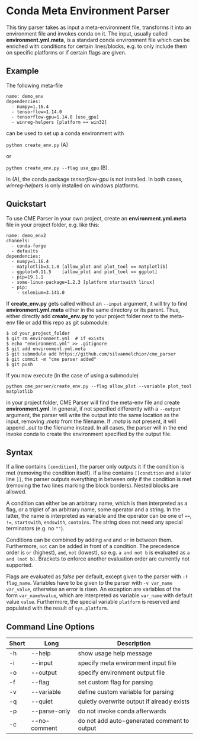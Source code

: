# Conda Meta Environment Parser

This tiny parser takes as input a meta-environment file, transforms it into an environment file and invokes conda on it.
The input, usually called **environment.yml.meta**, is a standard conda environment file which can be enriched with conditions for certain lines/blocks, e.g. to only include them on specific platforms or if certain flags are given.

## Example

The following meta-file

```
name: demo_env
dependencies:
  - numpy=1.16.4
  - tensorflow=1.14.0
  - tensorflow-gpu=1.14.0 [use_gpu]
  - winreg-helpers [platform == win32]
```

can be used to set up a conda environment with

`python create_env.py` (A)

or

`python create_env.py --flag use_gpu` (B).

In (A), the conda package *tensorflow-gpu* is not installed. In both cases, *winreg-helpers* is only installed on windows platforms.

## Quickstart

To use CME Parser in your own project, create an **environment.yml.meta** file in your project folder, e.g. like this:

```
name: demo_env2
channels:
  - conda-forge
  - defaults
dependencies:
  - numpy=1.16.4
  - matplotlib=3.1.0 [allow_plot and plot_tool == matplotlib]
  - ggplot=0.11.5    [allow_plot and plot_tool == ggplot]
  - pip=19.1.1
  - some-linux-package=1.2.3 [platform startswith linux]
  - pip:
    - selenium=3.141.0
```

If **create_env.py** gets called without an `--input` argument, it will try to find **environment.yml.meta** either in the same directory or its parent.
Thus, either directly add **create_env.py** to your project folder next to the meta-env file or add this repo as git submodule:

```
$ cd your_project_folder
$ git rm environment.yml  # if exists
$ echo "environment.yml" >> .gitignore
$ git add environment.yml.meta
$ git submodule add https://github.com/silvanmelchior/cme_parser
$ git commit -m "cme parser added"
$ git push
```

If you now execute (in the case of using a submodule)

`python cme_parser/create_env.py --flag allow_plot --variable plot_tool matplotlib`

in your project folder, CME Parser will find the meta-env file and create **environment.yml**.
In general, if not specified differently with a `--output` argument, the parser will write the output into the same location as the input, removing *.meta* from the filename.
If *.meta* is not present, it will append *_out* to the filename instead.
In all cases, the parser will in the end invoke conda to create the environment specified by the output file. 

## Syntax

If a line contains `[condition]`, the parser only outputs it if the condition is met (removing the condition itself).
If a line contains `[[condition` and a later line `]]`, the parser outputs everything in between only if the condition is met (removing the two lines marking the block borders).
Nested blocks are allowed.

A condition can either be an arbitrary name, which is then interpreted as a flag, or a triplet of an arbitrary name, some operator and a string.
In the latter, the name is interpreted as variable and the operator can be one of `==`, `!=`, `startswith`, `endswith`, `contains`.
The string does not need any special terminators (e.g. no `""`).

Conditions can be combined by adding `and` and `or` in between them.
Furthermore, `not` can be added in front of a condition. The precedence order is `or` (highest), `and`, `not` (lowest), so e.g. `a and not b` is evaluated as `a and (not b)`.
Brackets to enforce another evaluation order are currently not supported.

Flags are evaluated as *false* per default, except given to the parser with `-f flag_name`.
Variables have to be given to the parser with `-v var_name var_value`, otherwise an error is risen.
An exception are variables of the form  `var_name%value`, which are interpreted as variable `var_name` with default value `value`.
Furthermore, the special variable `platform` is reserved and populated with the result of `sys.platform`.

## Command Line Options

| Short  | Long | Description |
| --- | --- | --- |
| -h  | --help | show usage help message |
| -i  | --input | specify meta environment input file |
| -o  | --output | specify environment output file |
| -f  | --flag | set custom flag for parsing |
| -v  | --variable | define custom variable for parsing |
| -q  | --quiet | quietly overwrite output if already exists |
| -p  | --parse-only | do not invoke conda afterwards |
| -c  | --no-comment | do not add auto-generated comment to output |
